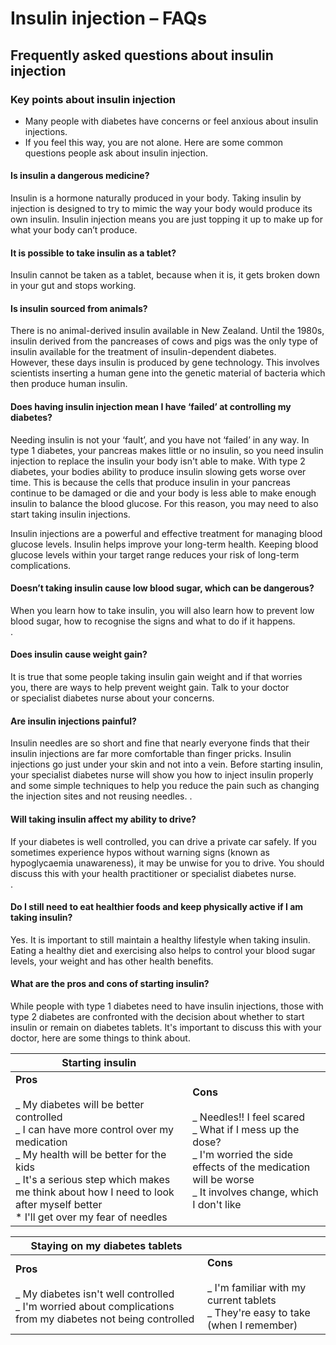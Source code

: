 # Insulin injection – FAQs

## Frequently asked questions about insulin injection

### Key points about insulin injection

- Many people with diabetes have concerns or feel anxious about insulin injections.
- If you feel this way, you are not alone. Here are some common questions people ask about insulin injection.

#### Is insulin a dangerous medicine?

Insulin is a hormone naturally produced in your body. Taking insulin by injection is designed to try to mimic the way your body would produce its own insulin. Insulin injection means you are just topping it up to make up for what your body can’t produce.

#### It is possible to take insulin as a tablet?

Insulin cannot be taken as a tablet, because when it is, it gets broken down in your gut and stops working.

#### Is insulin sourced from animals?

There is no animal-derived insulin available in New Zealand. Until the 1980s, insulin derived from the pancreases of cows and pigs was the only type of insulin available for the treatment of insulin-dependent diabetes. However, these days insulin is produced by gene technology. This involves scientists inserting a human gene into the genetic material of bacteria which then produce human insulin.

#### Does having insulin injection mean I have ‘failed’ at controlling my diabetes?

Needing insulin is not your ‘fault’, and you have not ‘failed’ in any way. In type 1 diabetes, your pancreas makes little or no insulin, so you need insulin injection to replace the insulin your body isn't able to make. With type 2 diabetes, your bodies ability to produce insulin slowing gets worse over time. This is because the cells that produce insulin in your pancreas continue to be damaged or die and your body is less able to make enough insulin to balance the blood glucose. For this reason, you may need to also start taking insulin injections.

Insulin injections are a powerful and effective treatment for managing blood glucose levels. Insulin helps improve your long-term health. Keeping blood glucose levels within your target range reduces your risk of long-term complications.

#### Doesn’t taking insulin cause low blood sugar, which can be dangerous?

When you learn how to take insulin, you will also learn how to prevent low blood sugar, how to recognise the signs and what to do if it happens.  
.

#### Does insulin cause weight gain?

It is true that some people taking insulin gain weight and if that worries you, there are ways to help prevent weight gain. Talk to your doctor or specialist diabetes nurse about your concerns.

#### Are insulin injections painful?

Insulin needles are so short and fine that nearly everyone finds that their insulin injections are far more comfortable than finger pricks. Insulin injections go just under your skin and not into a vein. Before starting insulin, your specialist diabetes nurse will show you how to inject insulin properly and some simple techniques to help you reduce the pain such as changing the injection sites and not reusing needles.
.

#### Will taking insulin affect my ability to drive?

If your diabetes is well controlled, you can drive a private car safely. If you sometimes experience hypos without warning signs (known as hypoglycaemia unawareness), it may be unwise for you to drive. You should discuss this with your health practitioner or specialist diabetes nurse.  
.

#### Do I still need to eat healthier foods and keep physically active if I am taking insulin?

Yes. It is important to still maintain a healthy lifestyle when taking insulin. Eating a healthy diet and exercising also helps to control your blood sugar levels, your weight and has other health benefits.

#### What are the pros and cons of starting insulin?

While people with type 1 diabetes need to have insulin injections, those with type 2 diabetes are confronted with the decision about whether to start insulin or remain on diabetes tablets. It's important to discuss this with your doctor, here are some things to think about.

| **Starting insulin**                                                                                                                                                                                                                                                                  |                                                                                                                                                                                           |
| ------------------------------------------------------------------------------------------------------------------------------------------------------------------------------------------------------------------------------------------------------------------------------------- | ----------------------------------------------------------------------------------------------------------------------------------------------------------------------------------------- |
| **Pros** <br><br>_ My diabetes will be better controlled<br>_ I can have more control over my medication<br>_ My health will be better for the kids<br>_ It's a serious step which makes me think about how I need to look after myself better<br>\* I'll get over my fear of needles | **Cons** <br><br>_ Needles!! I feel scared<br>_ What if I mess up the dose?<br>_ I'm worried the side effects of the medication will be worse<br>_ It involves change, which I don't like |

| **Staying on my diabetes tablets**                                                                                              |                                                                                                     |
| ------------------------------------------------------------------------------------------------------------------------------- | --------------------------------------------------------------------------------------------------- |
| **Pros** <br><br>_ My diabetes isn't well controlled<br>_ I'm worried about complications from my diabetes not being controlled | **Cons** <br><br>_ I'm familiar with my current tablets<br>_ They're easy to take (when I remember) |
